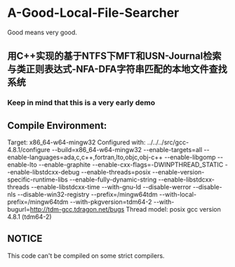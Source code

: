# A-Good-Local-File-Searcher
Good means very good.
## 用C++实现的基于NTFS下MFT和USN-Journal检索与类正则表达式-NFA-DFA字符串匹配的本地文件查找系统



### Keep in mind that this is a very early demo


## Compile Environment:
Target: x86_64-w64-mingw32
Configured with: ../../../src/gcc-4.8.1/configure --build=x86_64-w64-mingw32 --enable-targets=all --enable-languages=ada,c,c++,fortran,lto,objc,obj-c++ --enable-libgomp --enable-lto --enable-graphite --enable-cxx-flags=-DWINPTHREAD_STATIC --enable-libstdcxx-debug --enable-threads=posix --enable-version-specific-runtime-libs --enable-fully-dynamic-string --enable-libstdcxx-threads --enable-libstdcxx-time --with-gnu-ld --disable-werror --disable-nls --disable-win32-registry --prefix=/mingw64tdm --with-local-prefix=/mingw64tdm --with-pkgversion=tdm64-2 --with-bugurl=http://tdm-gcc.tdragon.net/bugs
Thread model: posix
gcc version 4.8.1 (tdm64-2)

## NOTICE
This code can't be compiled on some strict compilers.

